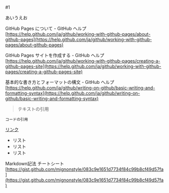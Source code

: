 #1

あいうえお

GitHub Pages について - GitHub ヘルプ  
[https://help.github.com/ja/github/working-with-github-pages/about-github-pages](https://help.github.com/ja/github/working-with-github-pages/about-github-pages)

GitHub Pages サイトを作成する - GitHub ヘルプ  
[https://help.github.com/ja/github/working-with-github-pages/creating-a-github-pages-site](https://help.github.com/ja/github/working-with-github-pages/creating-a-github-pages-site)

基本的な書き方とフォーマットの構文 - GitHub ヘルプ  
[https://help.github.com/ja/github/writing-on-github/basic-writing-and-formatting-syntax](https://help.github.com/ja/github/writing-on-github/basic-writing-and-formatting-syntax)

>テキストの引用

```
コードの引用
```

[リンク](https://pages.github.com/)

- リスト
- リスト
- リスト

Markdown記法 チートシート  
[https://gist.github.com/mignonstyle/083c9e1651d7734f84c99b8cf49d57fa](https://gist.github.com/mignonstyle/083c9e1651d7734f84c99b8cf49d57fa)

